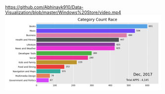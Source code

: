 https://github.com/Abhinavk910/Data-Visualization/blob/master/Windows%20Store/video.mp4
[![Watch the video](https://github.com/Abhinavk910/Data-Visualization/blob/master/Windows%20Store/pic.PNG?raw=true)](https://youtu.be/T-D1KVIuvjA)
